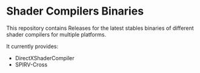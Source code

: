 # Shader Compilers Binaries

This repository contains Releases for the latest stables binaries of different shader compilers for multiple platforms.

It currently provides:

- DirectXShaderCompiler
- SPIRV-Cross
